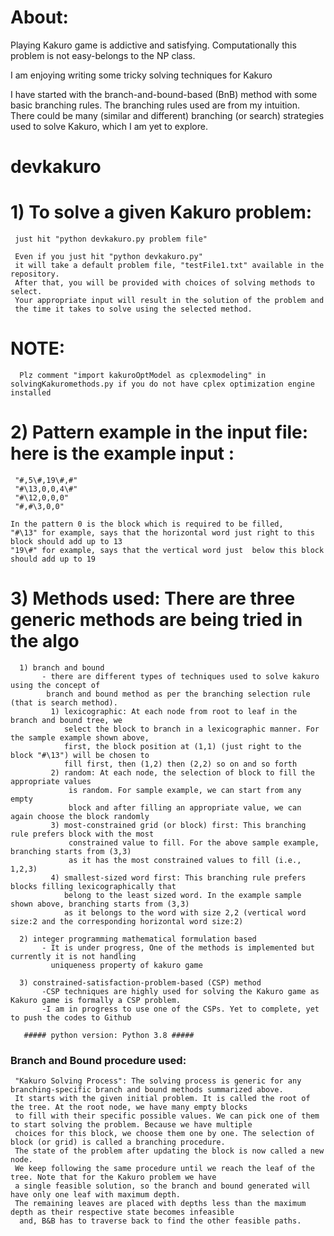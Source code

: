 # About: 
Playing Kakuro game is addictive and satisfying. 
Computationally this problem is not easy-belongs to the NP class. 

I am enjoying writing some tricky solving techniques for Kakuro
 
I have started with the branch-and-bound-based (BnB) method with some basic branching rules. 
The branching rules used are from my intuition. There could be many (similar and different) 
branching (or search) strategies used to solve Kakuro, which I am yet to explore.    


# devkakuro
# 1) To solve a given Kakuro problem: 
     just hit "python devkakuro.py problem file"
     
     Even if you just hit "python devkakuro.py" 
     it will take a default problem file, "testFile1.txt" available in the repository.
     After that, you will be provided with choices of solving methods to select. 
     Your appropriate input will result in the solution of the problem and 
     the time it takes to solve using the selected method.
  # NOTE: 
      Plz comment "import kakuroOptModel as cplexmodeling" in solvingKakuromethods.py if you do not have cplex optimization engine installed
  
# 2) Pattern example in the input file: here is the example input : 
     "#,5\#,19\#,#"
     "#\13,0,0,4\#"
     "#\12,0,0,0"
     "#,#\3,0,0"        
     
    In the pattern 0 is the block which is required to be filled,
    "#\13" for example, says that the horizontal word just right to this block should add up to 13
    "19\#" for example, says that the vertical word just  below this block should add up to 19

# 3) Methods used: There are three generic methods are being tried in the algo 
      1) branch and bound
           - there are different types of techniques used to solve kakuro using the concept of 
            branch and bound method as per the branching selection rule (that is search method).
             1) lexicographic: At each node from root to leaf in the branch and bound tree, we 
                select the block to branch in a lexicographic manner. For the sample example shown above, 
                first, the block position at (1,1) (just right to the block "#\13") will be chosen to 
                fill first, then (1,2) then (2,2) so on and so forth
             2) random: At each node, the selection of block to fill the appropriate values 
                 is random. For sample example, we can start from any empty 
                 block and after filling an appropriate value, we can again choose the block randomly 
             3) most-constrained grid (or block) first: This branching rule prefers block with the most 
                 constrained value to fill. For the above sample example, branching starts from (3,3) 
                 as it has the most constrained values to fill (i.e., 1,2,3) 
             4) smallest-sized word first: This branching rule prefers blocks filling lexicographically that
                belong to the least sized word. In the example sample shown above, branching starts from (3,3) 
                as it belongs to the word with size 2,2 (vertical word size:2 and the corresponding horizontal word size:2)   
      
      2) integer programming mathematical formulation based
           - It is under progress, One of the methods is implemented but currently it is not handling 
             uniqueness property of kakuro game
      
      3) constrained-satisfaction-problem-based (CSP) method
           -CSP techniques are highly used for solving the Kakuro game as Kakuro game is formally a CSP problem.
           -I am in progress to use one of the CSPs. Yet to complete, yet to push the codes to Github
      
       ##### python version: Python 3.8 #####
   ### Branch and Bound procedure used: 
     "Kakuro Solving Process": The solving process is generic for any branching-specific branch and bound methods summarized above. 
     It starts with the given initial problem. It is called the root of the tree. At the root node, we have many empty blocks 
     to fill with their specific possible values. We can pick one of them to start solving the problem. Because we have multiple 
     choices for this block, we choose them one by one. The selection of block (or grid) is called a branching procedure. 
     The state of the problem after updating the block is now called a new node.  
     We keep following the same procedure until we reach the leaf of the tree. Note that for the Kakuro problem we have 
     a single feasible solution, so the branch and bound generated will have only one leaf with maximum depth. 
     The remaining leaves are placed with depths less than the maximum depth as their respective state becomes infeasible 
      and, B&B has to traverse back to find the other feasible paths.    
